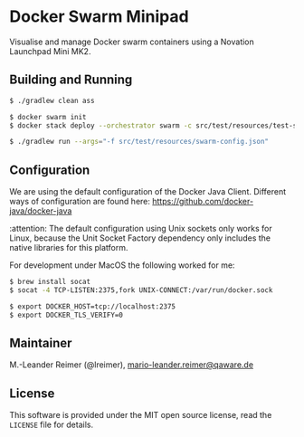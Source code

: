 # Docker Swarm Minipad

Visualise and manage Docker swarm containers using a Novation Launchpad Mini MK2.

## Building and Running

```bash
$ ./gradlew clean ass

$ docker swarm init
$ docker stack deploy --orchestrator swarm -c src/test/resources/test-stack.yaml test

$ ./gradlew run --args="-f src/test/resources/swarm-config.json"
```

## Configuration

We are using the default configuration of the Docker Java Client. Different ways of
configuration are found here: https://github.com/docker-java/docker-java

:attention: The default configuration using Unix sockets only works for Linux, because the Unit Socket
Factory dependency only includes the native libraries for this platform.

For development under MacOS the following worked for me:
```bash
$ brew install socat
$ socat -4 TCP-LISTEN:2375,fork UNIX-CONNECT:/var/run/docker.sock

$ export DOCKER_HOST=tcp://localhost:2375
$ export DOCKER_TLS_VERIFY=0
```

## Maintainer

M.-Leander Reimer (@lreimer), <mario-leander.reimer@qaware.de>

## License

This software is provided under the MIT open source license, read the `LICENSE`
file for details.
